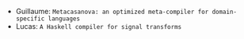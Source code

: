 - Guillaume: `Metacasanova: an optimized meta-compiler for domain-specific languages`
- Lucas: `A Haskell compiler for signal transforms`
